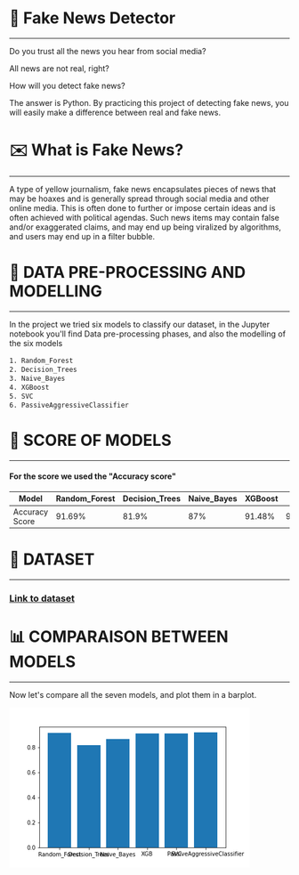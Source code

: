 # :newspaper: Fake News Detector

***

Do you trust all the news you hear from social media?

All news are not real, right?

How will you detect fake news?

The answer is Python. By practicing this project of detecting fake news, you will easily make a difference between real and fake news.

# ✉️ What is Fake News?

***

A type of yellow journalism, fake news encapsulates pieces of news that may be hoaxes and is generally spread through social media and other online media. This is often done to further or impose certain ideas and is often achieved with political agendas. Such news items may contain false and/or exaggerated claims, and may end up being viralized by algorithms, and users may end up in a filter bubble.

# 🤖 DATA PRE-PROCESSING AND MODELLING

***

In the project we tried six models to classify our dataset, in the Jupyter notebook you'll find Data pre-processing phases, and also the modelling of the six models

    1. Random_Forest
    2. Decision_Trees
    3. Naive_Bayes
    4. XGBoost
    5. SVC
    6. PassiveAggressiveClassifier
   
   
# :pushpin: SCORE OF MODELS

***

#### For the score we used the "Accuracy score"

Model | Random_Forest | Decision_Trees | Naive_Bayes | XGBoost | SVC | PassiveAggressiveClassifier
--- | --- | --- | --- |--- |--- |---
Accuracy Score | 91.69% | 81.9% | 87% | 91.48% | 91.42% | 92.28%

# 📂 DATASET

***

 ### [Link to dataset](https://drive.google.com/file/d/1er9NJTLUA3qnRuyhfzuN0XUsoIC4a-_q/view)

# :bar_chart: COMPARAISON BETWEEN MODELS

***


Now let's compare all the seven models, and plot them in a barplot.

![img_barplot](https://github.com/BouzCS/ML_basic_projects/blob/main/Fake%20News%20Detection/PlotImage.png)
